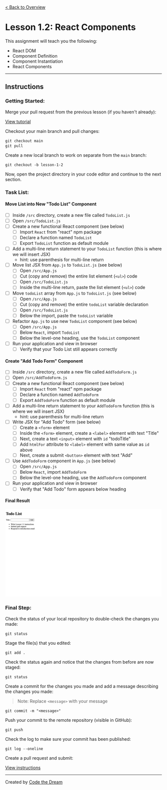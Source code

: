 [< Back to Overview](../../README.md)

# Lesson 1.2: React Components

This assignment will teach you the following:

- React DOM
- Component Definition
- Component Instantiation
- React Components

---

## Instructions

### Getting Started:

Merge your pull request from the previous lesson (if you haven't already):

[View tutorial](https://github.com/Code-the-Dream-School/common-instructions/blob/main/common/how-to-merge.md)

Checkout your main branch and pull changes:

    git checkout main
    git pull

Create a new local branch to work on separate from the `main` branch:

    git checkout -b lesson-1-2

Now, open the project directory in your code editor and continue to the next section.

### Task List:

#### Move List into New "Todo List" Component

- [ ] Inside `/src` directory, create a new file called `TodoList.js`
- [ ] Open `/src/TodoList.js`
- [ ] Create a new functional React component (see below)
    - [ ] Import `React` from "react" npm package
    - [ ] Declare a function named `TodoList`
    - [ ] Export `TodoList` function as default module
- [ ] Add a multi-line return statement to your `TodoList` function (this is where we will insert JSX)
    - hint: use parenthesis for multi-line return
- [ ] Move list JSX from `App.js` to `TodoList.js` (see below)
    - [ ] Open `/src/App.js`
    - [ ] Cut (copy and remove) the entire list element (`<ul>`) code
    - [ ] Open `/src/TodoList.js`
    - [ ] Inside the multi-line return, paste the list element (`<ul>`) code
- [ ] Move `todoList` array from `App.js` to `TodoList.js` (see below)
    - [ ] Open `/src/App.js`
    - [ ] Cut (copy and remove) the entire `todoList` variable declaration
    - [ ] Open `/src/TodoList.js`
    - [ ] Below the import, paste the `todoList` variable
- [ ] Refactor `App.js` to use new `TodoList` component (see below)
    - [ ] Open `/src/App.js`
    - [ ] Below `React`, import `TodoList`
    - [ ] Below the level-one heading, use the `TodoList` component
- [ ] Run your application and view in browser
    - [ ] Verify that your Todo List still appears correctly

#### Create "Add Todo Form" Component

- [ ] Inside `/src` directory, create a new file called `AddTodoForm.js`
- [ ] Open `/src/AddTodoForm.js`
- [ ] Create a new functional React component (see below)
    - [ ] Import `React` from "react" npm package
    - [ ] Declare a function named `AddTodoForm`
    - [ ] Export `AddTodoForm` function as default module
- [ ] Add a multi-line return statement to your `AddTodoForm` function (this is where we will insert JSX)
    - hint: use parenthesis for multi-line return
- [ ] Write JSX for "Add Todo" form (see below)
    - [ ] Create a `<form>` element
    - [ ] Inside the `<form>` element, create a `<label>` element with text "Title"
    - [ ] Next, create a text `<input>` element with `id` "todoTitle"
    - [ ] Add `htmlFor` attribute to `<label>` element with same value as `id` above
    - [ ] Next, create a submit `<button>` element with text "Add"
- [ ] Use `AddTodoForm` component in `App.js` (see below)
    - [ ] Open `/src/App.js`
    - [ ] Below `React`, import `AddTodoForm`
    - [ ] Below the level-one heading, use the `AddTodoForm` component
- [ ] Run your application and view in browser
    - [ ] Verify that "Add Todo" form appears below heading

#### Final Result

![Example Todo Application](../assets/section-1/lesson-1-2-result.png)

### Final Step:

Check the status of your local repository to double-check the changes you made:

    git status

Stage the file(s) that you edited:

    git add .

Check the status again and notice that the changes from before are now staged:

    git status

Create a commit for the changes you made and add a message describing the changes you made:

> Note: Replace `<message>` with your message

    git commit -m "<message>"

Push your commit to the remote repository (visible in GitHub):

    git push

Check the log to make sure your commit has been published:

    git log --oneline

Create a pull request and submit:

[View instructions](https://github.com/Code-the-Dream-School/common-instructions/blob/main/common/how-to-pull-request.md)

---

Created by [Code the Dream](https://www.codethedream.org)
